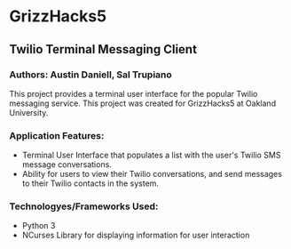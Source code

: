 # GrizzHacks5

## Twilio Terminal Messaging Client

### Authors: Austin Daniell, Sal Trupiano

This project provides a terminal user interface for the popular Twilio messaging service. This project was created for GrizzHacks5 at Oakland University.

### Application Features:
- Terminal User Interface that populates a list with the user's Twilio SMS message conversations.
- Ability for users to view their Twilio conversations, and send messages to their Twilio contacts in the system.

### Technologyes/Frameworks Used:
- Python 3
- NCurses Library for displaying information for user interaction

